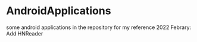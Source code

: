 # AndroidApplications
some android applications in the repository for my reference
2022 Febrary: Add HNReader

